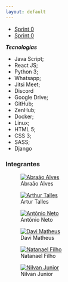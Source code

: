 ```yaml
---
layout: default
---
```


<link rel="stylesheet" href="assets/css/style2.css">

<ul>
  <li><a href="/MDS-2020-2-G7/docs/index.md">Sprint 0</a></li>
  <li><a href="/MDS-2020-2-G7/docs/sprint0.html">Sprint 0</a></li>
</ul>

***Tecnologias***

- Java Script;
- React JS;
- Python 3;
- Whatsapp;
- Jitsi Meet;
- Discord
- Google Drive;
- GitHub;
- ZenHub;
- Docker;
- Linux;
- HTML 5;
- CSS 3;
- SASS;
- Django

### Integrantes

<div class="image-row">

  <div>
    <figure>
      <a href="https://github.com/Abraao1231"><img src="https://avatars.githubusercontent.com/u/56660914?s=460&v=4" alt="Abraão Alves" class="padrao-img"></a>
      <figcaption>Abraão Alves</figcaption>
    </figure>
  </div>

  <div>
  <figure> 
    <a href="https://github.com/art1505"> <img src="https://avatars.githubusercontent.com/u/78550466?s=460&v=4" alt="Arthur Talles" class="padrao-img"></a>
    <figcaption>Artur Talles</figcaption>
  </figure>
  </div>

  <div>
  <figure> 
    <a href="https://github.com/antoniotoineto"><img src="https://avatars.githubusercontent.com/u/54555684?s=460&u=168b34321239372c84884cbeeda0f19683eeda01&v=4" alt= "Antônio Neto" class="padrao-img"></a>
    <figcaption>Antônio Neto</figcaption>
  </figure>
  </div>
</div>

<div class="image-row">

  <figure> 
    <a href="https://github.com/DaviMatheus"><img src="https://avatars.githubusercontent.com/u/54643148?s=460&v=4" alt="Davi Matheus" class="padrao-img"></a>
    <figcaption>Davi Matheus</figcaption>
  </figure>  

  <figure><a href="https://github.com/fernandes-natanael"><img src="https://avatars.githubusercontent.com/u/56640659?s=460&v=4" alt="Natanael Filho" class="padrao-img"></a>
  <figcaption>Natanael Filho</figcaption>
  </figure>

  <figure>
    <a href="https://github.com/juninhigh"><img src="https://avatars.githubusercontent.com/u/54211866?s=460&u=5f1c2bdfb239084375881707ac3b8cf45ed28e9a&v=4" alt="Nilvan Junior" class="padrao-img"></a>
    <figcaption>Nilvan Junior</figcaption>
  </figure>
</div>
